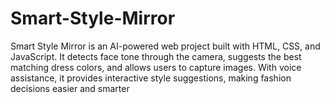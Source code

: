 # Smart-Style-Mirror
Smart Style Mirror is an AI-powered web project built with HTML, CSS, and JavaScript. It detects face tone through the camera, suggests the best matching dress colors, and allows users to capture images. With voice assistance, it provides interactive style suggestions, making fashion decisions easier and smarter
